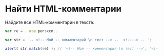 # Найти HTML-комментарии

Найдите все HTML-комментарии в тексте:

```js run
var re = ..ваш регэксп..

var str = '.. <!-- Мой -- комментарий \n тест --> ..  <!----> .. ';

alert( str.match(re) ); // '<!-- Мой -- комментарий \n тест -->', '<!---->'
```

